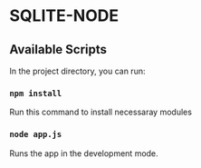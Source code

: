 # SQLITE-NODE

## Available Scripts

In the project directory, you can run:

### `npm install`

Run this command to install necessaray modules

### `node app.js`

Runs the app in the development mode.
